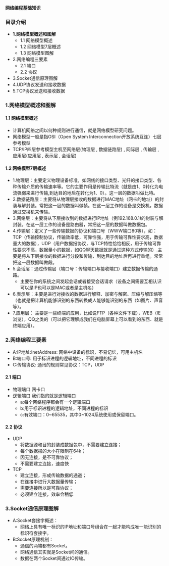 #### 网络编程基础知识
### 目录介绍
- **1.网络模型概述和图解**
    * 1.1 网络模型概述
    * 1.2 网络模型7层概述
    * 1.3 网络模型图解
- 2.网络编程三要素
    * 2.1 端口
    * 2.2 协议
- 3.Socket通信原理图解
- 4.UDP协议发送和接收数据
- 5.TCP协议发送和接收数据



### 1.网络模型概述和图解
#### 1.1 网络模型概述
- 计算机网络之间以何种规则进行通信，就是网络模型研究问题。
- 网络模型一般是指OSI（Open System Interconnection开放系统互连）七层参考模型
- TCP/IP四层参考模型主机至网络层(物理层 , 数据链路层) , 网际层 , 传输层 , 应用层(应用层 , 表示层 , 会话层)





#### 1.2 网络模型7层概述
- 1.物理层：主要定义物理设备标准，如网线的接口类型、光纤的接口类型、各种传输介质的传输速率等。它的主要作用是传输比特流（就是由1、0转化为电流强弱来进行传输,到达目的地后在转化为1、0）。这一层的数据叫做比特。     
- 2.数据链路层：主要将从物理层接收的数据进行MAC地址（网卡的地址）的封装与解封装。常把这一层的数据叫做帧。在这一层工作的设备是交换机，数据通过交换机来传输。
- 3.网络层：主要将从下层接收到的数据进行IP地址（例192.168.0.1)的封装与解封装。在这一层工作的设备是路由器，常把这一层的数据叫做数据包。
- 4.传输层：定义了一些传输数据的协议和端口号（WWW端口80等），如：TCP（传输控制协议，传输效率低，可靠性强，用于传输可靠性要求高，数据量大的数据），UDP（用户数据报协议，与TCP特性恰恰相反，用于传输可靠性要求不高，数据量小的数据，如QQ聊天数据就是通过这种方式传输的）.主要是将从下层接收的数据进行分段和传输，到达目的地址后再进行重组。常常把这一层数据叫做段。
- 5.会话层：通过传输层（端口号：传输端口与接收端口）建立数据传输的通路。
    - 主要在你的系统之间发起会话或者接受会话请求（设备之间需要互相认识可以是IP也可以是MAC或者是主机名）
- 6.表示层：主要是进行对接收的数据进行解释、加密与解密、压缩与解压缩等（也就是把计算机能够识别的东西转换成人能够能识别的东西（如图片、声音等）。
- 7.应用层： 主要是一些终端的应用，比如说FTP（各种文件下载），WEB（IE浏览），QQ之类的（可以把它理解成我们在电脑屏幕上可以看到的东西．就是终端应用）。


### 2.网络编程三要素
- A:IP地址:InetAddress:        网络中设备的标识，不易记忆，可用主机名
- B:端口号:    用于标识进程的逻辑地址，不同进程的标识
- C:传输协议:    通讯的规则常见协议：TCP，UDP


#### 2.1 端口
- 物理端口 网卡口
- 逻辑端口 我们指的就是逻辑端口
    - a:每个网络程序都会有一个逻辑端口
    - b:用于标识进程的逻辑地址，不同进程的标识
    - c:有效端口：0~65535，其中0~1024系统使用或保留端口。


#### 2.2 协议
- UDP
    - 将数据源和目的封装成数据包中，不需要建立连接；
    - 每个数据报的大小在限制在64k；
    - 因无连接，是不可靠协议；
    - 不需要建立连接，速度快
- TCP
    - 建立连接，形成传输数据的通道；
    - 在连接中进行大数据量传输；
    - 需要连接所以是可靠协议；
    - 必须建立连接，效率会稍低


### 3.Socket通信原理图解
- A:Socket套接字概述：
    - 网络上具有唯一标识的IP地址和端口号组合在一起才能构成唯一能识别的标识符套接字。
- B:Socket原理机制：
    - 通信的两端都有Socket。
    - 网络通信其实就是Socket间的通信。
    - 数据在两个Socket间通过IO传输。
